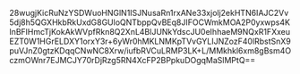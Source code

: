 28wugjKicRuNzYSDWuoHNGlN1ISJNusaRn1rxANe33xjolj2ekHTN6IAJC2Vv5dj8h5QGXHkbRkUxdG8GUloQNTbppQvBEq8JIFOCWmkMOA2P0yxwps4KlnBFlHmcTjKokAkWVpfRkn8Q2XnL4BlJUNkYdscJU0eIhhaeM9NQxR1FXxeuEZT0W1HGrELDXY1orxY3r+6yWr0hMKLNMKpTVvGYLIJNZozF40lRbstSnX9puVJnZ0gtzKDqqCNwNC8Xrw/iufbRVCuLRMP3LK+L/MMkhkl6xm8gBsm4OczmOWnr7EJMCJY70rDjRzg5RN4XcFP2BPpkuDOgqMaSlMPtQ==